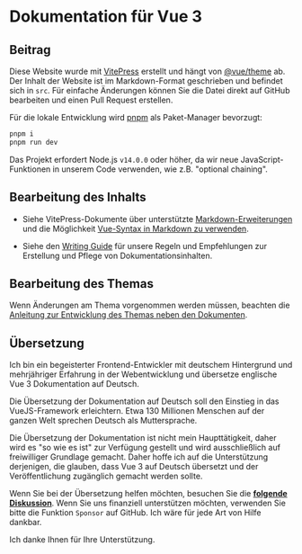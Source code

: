 # Dokumentation für Vue 3

## Beitrag

Diese Website wurde mit [VitePress](https://github.com/vuejs/vitepress) erstellt und hängt von [@vue/theme](https://github.com/vuejs/vue-theme) ab. Der Inhalt der Website ist im Markdown-Format geschrieben und befindet sich in `src`. Für einfache Änderungen können Sie die Datei direkt auf GitHub bearbeiten und einen Pull Request erstellen.

Für die lokale Entwicklung wird [pnpm](https://pnpm.io/) als Paket-Manager bevorzugt:

```bash
pnpm i
pnpm run dev
```

Das Projekt erfordert Node.js `v14.0.0` oder höher, da wir neue JavaScript-Funktionen in unserem Code verwenden, wie z.B. "optional chaining".


## Bearbeitung des Inhalts

- Siehe VitePress-Dokumente über unterstützte [Markdown-Erweiterungen](https://vitepress.vuejs.org/guide/markdown.html) und die Möglichkeit [Vue-Syntax in Markdown zu verwenden](https://vitepress.vuejs.org/guide/using-vue.html).

- Siehe den [Writing Guide](https://github.com/vuejs/docs/blob/main/.github/contributing/writing-guide.md) für unsere Regeln und Empfehlungen zur Erstellung und Pflege von Dokumentationsinhalten.


## Bearbeitung des Themas

Wenn Änderungen am Thema vorgenommen werden müssen, beachten die  [Anleitung zur Entwicklung des Themas neben den Dokumenten](https://github.com/vuejs/vue-theme#developing-with-real-content).


## Übersetzung

Ich bin ein begeisterter Frontend-Entwickler mit deutschem Hintergrund und mehrjähriger Erfahrung in der Webentwicklung und übersetze englische Vue 3 Dokumentation auf Deutsch.

Die Übersetzung der Dokumentation auf Deutsch soll den Einstieg in das VueJS-Framework erleichtern. Etwa 130 Millionen Menschen auf der ganzen Welt sprechen Deutsch als Muttersprache.

Die Übersetzung der Dokumentation ist nicht mein Haupttätigkeit, daher wird es "so wie es ist" zur Verfügung gestellt und wird ausschließlich auf freiwilliger Grundlage gemacht. Daher hoffe ich auf die Unterstützung derjenigen, die glauben, dass Vue 3 auf Deutsch übersetzt und der Veröffentlichung zugänglich gemacht werden sollte.

Wenn Sie bei der Übersetzung helfen möchten, besuchen Sie die [**folgende Diskussion**](https://github.com/vuejs-translations/guidelines/discussions/49). Wenn Sie uns finanziell unterstützen möchten, verwenden Sie bitte die Funktion `Sponsor` auf GitHub. Ich wäre für jede Art von Hilfe dankbar.

Ich danke Ihnen für Ihre Unterstützung.
